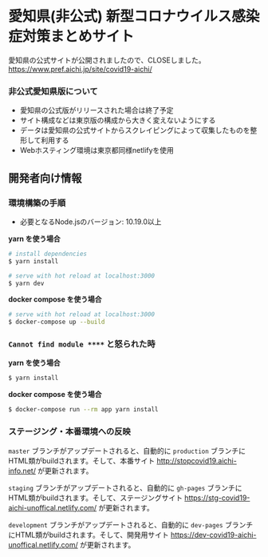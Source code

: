 # 愛知県(非公式) 新型コロナウイルス感染症対策まとめサイト

愛知県の公式サイトが公開されましたので、CLOSEしました。
https://www.pref.aichi.jp/site/covid19-aichi/

### 非公式愛知県版について

- 愛知県の公式版がリリースされた場合は終了予定
- サイト構成などは東京版の構成から大きく変えないようにする
- データは愛知県の公式サイトからスクレイピングによって収集したものを整形して利用する
- Webホスティング環境は東京都同様netlifyを使用

## 開発者向け情報

### 環境構築の手順

- 必要となるNode.jsのバージョン: 10.19.0以上

**yarn を使う場合**

``` bash
# install dependencies
$ yarn install

# serve with hot reload at localhost:3000
$ yarn dev
```

**docker compose を使う場合**

```bash
# serve with hot reload at localhost:3000
$ docker-compose up --build
```

### `Cannot find module ****` と怒られた時

**yarn を使う場合**

```bash
$ yarn install
```

**docker compose を使う場合**

```bash
$ docker-compose run --rm app yarn install
```

### ステージング・本番環境への反映

`master` ブランチがアップデートされると、自動的に `production` ブランチにHTML類がbuildされます。そして、本番サイト http://stopcovid19.aichi-info.net/ が更新されます。

`staging` ブランチがアップデートされると、自動的に `gh-pages` ブランチにHTML類がbuildされます。そして、ステージングサイト https://stg-covid19-aichi-unoffical.netlify.com/ が更新されます。

`development` ブランチがアップデートされると、自動的に `dev-pages` ブランチにHTML類がbuildされます。そして、開発用サイト https://dev-covid19-aichi-unoffical.netlify.com/ が更新されます。

